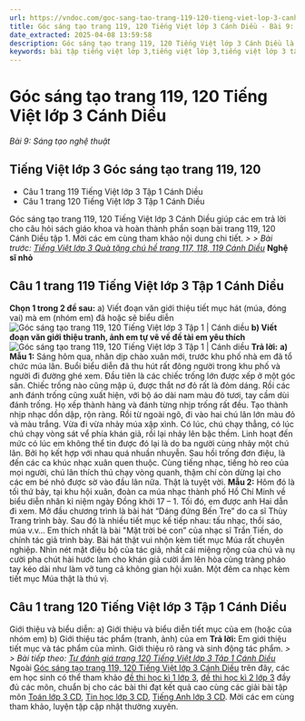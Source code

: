 ```yaml
---
url: https://vndoc.com/goc-sang-tao-trang-119-120-tieng-viet-lop-3-canh-dieu-271307
title: Góc sáng tạo trang 119, 120 Tiếng Việt lớp 3 Cánh Diều - Bài 9: Sáng tạo nghệ thuật - VnDoc.com
date_extracted: 2025-04-08 13:59:58
description: Góc sáng tạo trang 119, 120 Tiếng Việt lớp 3 Cánh Diều là tài liệu hữu ích, giúp học sinh dễ dàng trả lời câu hỏi và làm bài tập Tiếng Việt lớp 3. Mời các em tham khảo Soạn bài Tiếng Việt lớp 3 tập 1.
keywords: bài tập tiếng việt lớp 3,tiếng việt lớp 3,tiếng việt lớp 3 tập 1,bài tập tiếng việt lớp 3 tập 1,tiếng việt 3 tập 1,tiếng việt lớp 3 cánh diều,tiếng việt 3 cánh diều,tiếng việt lớp 3 tập 1 cánh diều,tiếng việt lớp 3 cd,tiếng việt 3 cánh diều tập 1,Góc sáng tạo trang 119 tập 1,Góc sáng tạo trang 119 cánh diều,soạn bài Góc sáng tạo trang 119 cánh diều
---
```


# Góc sáng tạo trang 119, 120 Tiếng Việt lớp 3 Cánh Diều
 _Bài 9: Sáng tạo nghệ thuật_
## Tiếng Việt lớp 3 Góc sáng tạo trang 119, 120
  * Câu 1 trang 119 Tiếng Việt lớp 3 Tập 1 Cánh Diều
  * Câu 1 trang 120 Tiếng Việt lớp 3 Tập 1 Cánh Diều

Góc sáng tạo trang 119, 120 Tiếng Việt lớp 3 Cánh Diều giúp các em trả lời cho câu hỏi sách giáo khoa và hoàn thành phần soạn bài trang 119, 120 Cánh Diều tập 1. Mời các em cùng tham khảo nội dung chi tiết.
_> > Bài trước: [Tiếng Việt lớp 3 Quà tặng chú hề trang 117, 118, 119 Cánh Diều](<https://vndoc.com/tieng-viet-lop-3-qua-tang-chu-he-trang-117-118-119-canh-dieu-271306>)_
**Nghệ sĩ nhỏ**
## **Câu 1 trang 119 Tiếng Việt lớp 3 Tập 1 Cánh Diều**
**Chọn 1 trong 2 đề sau:**
a\) Viết đoạn văn giới thiệu tiết mục hát \(múa, đóng vai\) mà em \(nhóm em\) đã hoặc sẽ biểu diễn
![Góc sáng tạo trang 119, 120 Tiếng Việt lớp 3 Tập 1 | Cánh diều](https://i.vdoc.vn/data/image/2022/07/19/goc-sang-tao-trang-119-120-129925.png)
**b\) Viết đoạn văn giới thiệu tranh, ảnh em tự vẽ về đề tài em yêu thích**
![Góc sáng tạo trang 119, 120 Tiếng Việt lớp 3 Tập 1 | Cánh diều](https://i.vdoc.vn/data/image/2022/07/19/goc-sang-tao-trang-119-120-129926.png)
**Trả lời:**
**a\)**
**Mẫu 1:**
Sáng hôm qua, nhân dịp chào xuân mới, trước khu phố nhà em đã tổ chức múa lân. Buổi biểu diễn đã thu hút rất đông người trong khu phố và người đi đường ghé xem.
Đầu tiên là các chiếc trống lớn được xếp ở một góc sân. Chiếc trống nào cũng mập ú, được thắt nơ đỏ rất là đỏm dáng. Rồi các anh đánh trống cũng xuất hiện, với bộ áo dài nam màu đỏ tươi, tay cầm dùi đánh trống. Họ xếp thành hàng và đánh từng nhịp trống rất đều. Tạo thành nhịp nhạc dồn dập, rộn ràng. Rồi từ ngoài ngõ, đi vào hai chú lân lớn màu đỏ và màu trắng. Vừa đi vừa nhảy múa xập xình. Có lúc, chú chạy thẳng, có lúc chú chạy vòng sát vể phía khán giả, rồi lại nhảy lên bậc thềm. Linh hoạt đến mức có lúc em không thể tin được đó lại là do ba người cùng nhảy một chú lân. Bởi họ kết hợp với nhau quá nhuần nhuyễn. Sau hồi trống đơn điệu, là đến các ca khúc nhạc xuân quen thuộc. Cùng tiếng nhạc, tiếng hò reo của mọi người, chú lân thích thú chạy vòng quanh, thậm chí còn dừng lại cho các em bé nhỏ được sờ vào đầu lân nữa. Thật là tuyệt vời.
**Mẫu 2:**
Hôm đó là tối thứ bảy, tại khu hội xuân, đoàn ca múa nhạc thành phố Hồ Chí Minh về biểu diễn nhân kỉ niệm ngày Đồng khởi 17 – 1. Tối đó, em được anh Hai dẫn đi xem. Mở đầu chương trình là bài hát “Dáng đứng Bến Tre” do ca sĩ Thùy Trang trình bày. Sau đó là nhiều tiết mục kế tiếp nhau: tấu nhạc, thổi sáo, múa v.v… Em thích nhất là bài "Mặt trời bé con” của nhạc sĩ Trần Tiến, do chính tác giả trình bày. Bài hát thật vui nhộn kèm tiết mục Múa rất chuyên nghiệp. Nhìn nét mặt điệu bộ của tác giả, nhất cái miệng rộng của chú và nụ cười pha chút hài hước làm cho khán giả cười ầm lên hòa cùng tràng pháo tay kéo dài như làm vỡ tung cả không gian hội xuân. Một đêm ca nhạc kèm tiết mục Múa thật là thú vị.
## **Câu 1 trang 120 Tiếng Việt lớp 3 Tập 1 Cánh Diều**
Giới thiệu và biểu diễn:
a\) Giới thiệu và biểu diễn tiết mục của em \(hoặc của nhóm em\)
b\) Giới thiệu tác phẩm \(tranh, ảnh\) của em
**Trả lời:**
Em giới thiệu tiết mục và tác phẩm của mình. Giới thiệu rõ ràng và sinh động tác phẩm.
_> > Bài tiếp theo: [Tự đánh giá trang 120 Tiếng Việt lớp 3 Tập 1 Cánh Diều](<https://vndoc.com/tu-danh-gia-trang-120-tieng-viet-lop-3-tap-1-canh-dieu-271309>)_
Ngoài [Góc sáng tạo trang 119, 120 Tiếng Việt lớp 3 Cánh Diều](<https://vndoc.com/goc-sang-tao-trang-119-120-tieng-viet-lop-3-canh-dieu-271307>) trên đây, các em học sinh có thể tham khảo [đề thi học kì 1 lớp 3](<https://vndoc.com/de-thi-hoc-ki-1-lop3>), [đề thi học kì 2 lớp 3](<https://vndoc.com/de-thi-hoc-ki-2-lop3>) đầy đủ các môn, chuẩn bị cho các bài thi đạt kết quả cao cùng các giải bài tập môn [Toán lớp 3 CD](<https://vndoc.com/toan-lop-3-cd>), [Tin học lớp 3 CD](<https://vndoc.com/tin-hoc-lop-3-cd>), [Tiếng Anh lớp 3 CD](<https://vndoc.com/tieng-anh-lop-3-cd>). Mời các em cùng tham khảo, luyện tập cập nhật thường xuyên.
